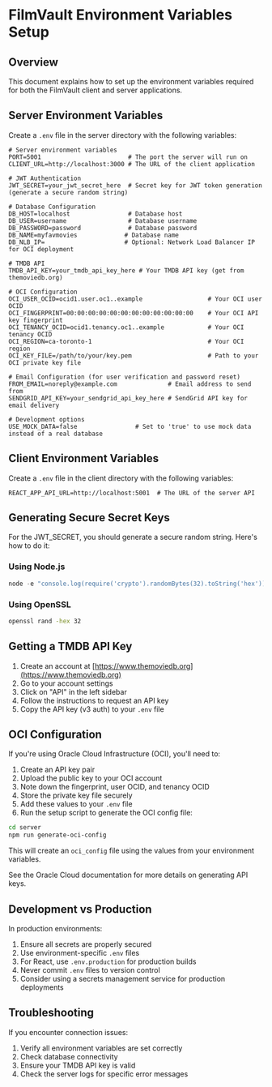 # FilmVault Environment Variables Setup

## Overview

This document explains how to set up the environment variables required for both the FilmVault client and server applications.

## Server Environment Variables

Create a `.env` file in the server directory with the following variables:

```
# Server environment variables
PORT=5001                        # The port the server will run on
CLIENT_URL=http://localhost:3000 # The URL of the client application

# JWT Authentication
JWT_SECRET=your_jwt_secret_here  # Secret key for JWT token generation (generate a secure random string)

# Database Configuration
DB_HOST=localhost                # Database host
DB_USER=username                 # Database username
DB_PASSWORD=password             # Database password
DB_NAME=myfavmovies             # Database name
DB_NLB_IP=                      # Optional: Network Load Balancer IP for OCI deployment

# TMDB API
TMDB_API_KEY=your_tmdb_api_key_here # Your TMDB API key (get from themoviedb.org)

# OCI Configuration
OCI_USER_OCID=ocid1.user.oc1..example                  # Your OCI user OCID
OCI_FINGERPRINT=00:00:00:00:00:00:00:00:00:00:00:00    # Your OCI API key fingerprint
OCI_TENANCY_OCID=ocid1.tenancy.oc1..example            # Your OCI tenancy OCID
OCI_REGION=ca-toronto-1                                # Your OCI region
OCI_KEY_FILE=/path/to/your/key.pem                     # Path to your OCI private key file

# Email Configuration (for user verification and password reset)
FROM_EMAIL=noreply@example.com              # Email address to send from
SENDGRID_API_KEY=your_sendgrid_api_key_here # SendGrid API key for email delivery

# Development options
USE_MOCK_DATA=false                # Set to 'true' to use mock data instead of a real database
```

## Client Environment Variables

Create a `.env` file in the client directory with the following variables:

```
REACT_APP_API_URL=http://localhost:5001  # The URL of the server API
```

## Generating Secure Secret Keys

For the JWT_SECRET, you should generate a secure random string. Here's how to do it:

### Using Node.js

```javascript
node -e "console.log(require('crypto').randomBytes(32).toString('hex'))"
```

### Using OpenSSL

```bash
openssl rand -hex 32
```

## Getting a TMDB API Key

1. Create an account at [https://www.themoviedb.org](https://www.themoviedb.org)
2. Go to your account settings
3. Click on "API" in the left sidebar
4. Follow the instructions to request an API key
5. Copy the API key (v3 auth) to your `.env` file

## OCI Configuration

If you're using Oracle Cloud Infrastructure (OCI), you'll need to:

1. Create an API key pair
2. Upload the public key to your OCI account
3. Note down the fingerprint, user OCID, and tenancy OCID
4. Store the private key file securely
5. Add these values to your `.env` file
6. Run the setup script to generate the OCI config file:

```bash
cd server
npm run generate-oci-config
```

This will create an `oci_config` file using the values from your environment variables.

See the Oracle Cloud documentation for more details on generating API keys.

## Development vs Production

In production environments:

1. Ensure all secrets are properly secured
2. Use environment-specific `.env` files
3. For React, use `.env.production` for production builds
4. Never commit `.env` files to version control
5. Consider using a secrets management service for production deployments

## Troubleshooting

If you encounter connection issues:

1. Verify all environment variables are set correctly
2. Check database connectivity
3. Ensure your TMDB API key is valid
4. Check the server logs for specific error messages